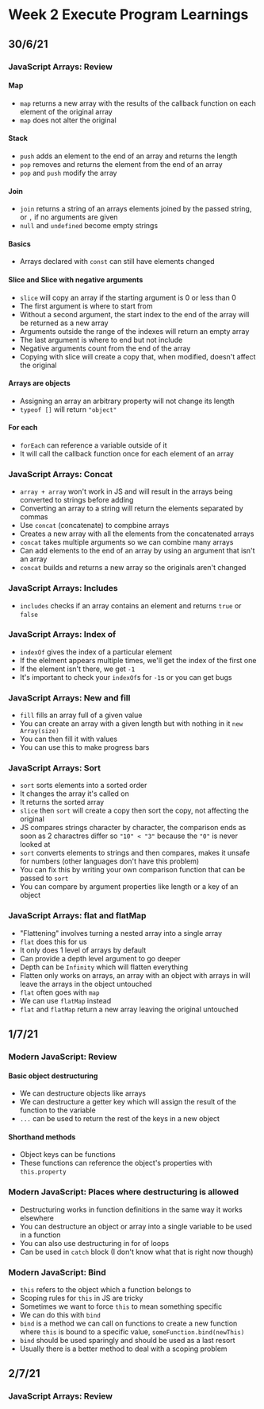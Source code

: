 # Week 2 Execute Program Learnings

## 30/6/21

### JavaScript Arrays: Review

#### Map

- `map` returns a new array with the results of the callback function on each element of the original array
- `map` does not alter the original

#### Stack

- `push` adds an element to the end of an array and returns the length
- `pop` removes and returns the element from the end of an array
- `pop` and `push` modify the array

#### Join

- `join` returns a string of an arrays elements joined by the passed string, or `,` if no arguments are given
- `null` and `undefined` become empty strings

#### Basics

- Arrays declared with `const` can still have elements changed

#### Slice and Slice with negative arguments

- `slice` will copy an array if the starting argument is 0 or less than 0
- The first argument is where to start from
- Without a second argument, the start index to the end of the array will be returned as a new array
- Arguments outside the range of the indexes will return an empty array
- The last argument is where to end but not include
- Negative arguments count from the end of the array
- Copying with slice will create a copy that, when modified, doesn't affect the original

#### Arrays are objects

- Assigning an array an arbitrary property will not change its length
- `typeof []` will return `"object"`

#### For each

- `forEach` can reference a variable outside of it
- It will call the callback function once for each element of an array

### JavaScript Arrays: Concat

- `array + array` won't work in JS and will result in the arrays being converted to strings before adding
- Converting an array to a string will return the elements separated by commas
- Use `concat` (concatenate) to compbine arrays
- Creates a new array with all the elements from the concatenated arrays
- `concat` takes multiple arguments so we can combine many arrays
- Can add elements to the end of an array by using an argument that isn't an array
- `concat` builds and returns a new array so the originals aren't changed

### JavaScript Arrays: Includes

- `includes` checks if an array contains an element and returns `true` or `false`

### JavaScript Arrays: Index of

- `indexOf` gives the index of a particular element
- If the elelment appears multiple times, we'll get the index of the first one
- If the element isn't there, we get `-1`
- It's important to check your `indexOf`s for `-1`s or you can get bugs

### JavaScript Arrays: New and fill

- `fill` fills an array full of a given value
- You can create an array with a given length but with nothing in it `new Array(size)`
- You can then fill it with values
- You can use this to make progress bars

### JavaScript Arrays: Sort

- `sort` sorts elements into a sorted order
- It changes the array it's called on
- It returns the sorted array
- `slice` then `sort` will create a copy then sort the copy, not affecting the original
- JS compares strings character by character, the comparison ends as soon as 2 charactres differ so `"10" < "3"` because the `"0"` is never looked at
- `sort` converts elements to strings and then compares, makes it unsafe for numbers (other languages don't have this problem)
- You can fix this by writing your own comparison function that can be passed to `sort`
- You can compare by argument properties like length or a key of an object

### JavaScript Arrays: flat and flatMap

- "Flattening" involves turning a nested array into a single array
- `flat` does this for us
- It only does 1 level of arrays by default
- Can provide a depth level argument to go deeper
- Depth can be `Infinity` which will flatten everything
- Flatten only works on arrays, an array with an object with arrays in will leave the arrays in the object untouched
- `flat` often goes with `map`
- We can use `flatMap` instead
- `flat` and `flatMap` return a new array leaving the original untouched

## 1/7/21

### Modern JavaScript: Review

#### Basic object destructuring

- We can destructure objects like arrays
- We can destructure a getter key which will assign the result of the function to the variable
- `...` can be used to return the rest of the keys in a new object

#### Shorthand methods

- Object keys can be functions
- These functions can reference the object's properties with `this.property`

### Modern JavaScript: Places where destructuring is allowed

- Destructuring works in function definitions in the same way it works elsewhere
- You can destructure an object or array into a single variable to be used in a function
- You can also use destructuring in for of loops
- Can be used in `catch` block (I don't know what that is right now though)

### Modern JavaScript: Bind

- `this` refers to the object which a function belongs to
- Scoping rules for `this` in JS are tricky
- Sometimes we want to force `this` to mean something specific
- We can do this with `bind`
- `bind` is a method we can call on functions to create a new function where `this` is bound to a specific value, `someFunction.bind(newThis)`
- `bind` should be used sparingly and should be used as a last resort
- Usually there is a better method to deal with a scoping problem

## 2/7/21

### JavaScript Arrays: Review

####